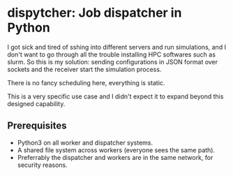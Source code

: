 # dispytcher: Job dispatcher in Python

I got sick and tired of sshing into different servers and run simulations, and I
don't want to go through all the trouble installing HPC softwares such as slurm.
So this is my solution: sending configurations in JSON format over sockets and
the receiver start the simulation process.

There is no fancy scheduling here, everything is static.

This is a very specific use case and I didn't expect it to expand beyond this
designed capability.

## Prerequisites

- Python3 on all worker and dispatcher systems.
- A shared file system across workers (everyone sees the same path).
- Preferrably the dispatcher and workers are in the same network, for security reasons.
